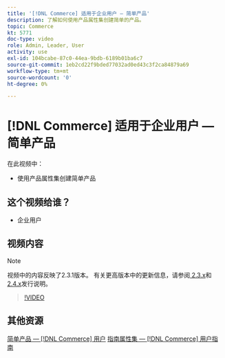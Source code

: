 ```yaml
---
title: '[!DNL Commerce] 适用于企业用户 — 简单产品'
description: 了解如何使用产品属性集创建简单的产品。
topic: Commerce
kt: 5771
doc-type: video
role: Admin, Leader, User
activity: use
exl-id: 104bcabe-87c0-44ea-9bdb-6189b01ba6c7
source-git-commit: 1eb2cd22f9bded77032ad0ed43c3f2ca84879a69
workflow-type: tm+mt
source-wordcount: '0'
ht-degree: 0%

---
```


# [!DNL Commerce] 适用于企业用户 — 简单产品

在此视频中：

- 使用产品属性集创建简单产品

## 这个视频给谁？

- 企业用户

## 视频内容

>[!NOTE]
>
>视频中的内容反映了2.3.1版本。 有关更高版本中的更新信息，请参阅[ 2.3.x](https://devdocs.magento.com/guides/v2.3/release-notes/bk-release-notes.html)和[ 2.4.x](https://devdocs.magento.com/guides/v2.4/release-notes/bk-release-notes.html)发行说明。

>[!VIDEO](https://video.tv.adobe.com/v/35956?quality=12&learn=on)

## 其他资源

[简单产品 —  [!DNL Commerce] 用户](https://docs.magento.com/user-guide/catalog/product-create-simple.html)
[指南属性集 —  [!DNL Commerce] 用户指南](https://docs.magento.com/user-guide/stores/attribute-sets.html)

